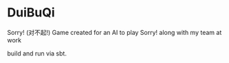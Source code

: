# DuiBuQi
Sorry! (对不起!) Game created for an AI to play Sorry! along with my team at work

build and run via sbt.
